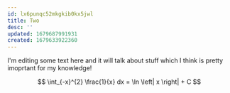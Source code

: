 ```yaml
---
id: lx6punqc52mkgkib0kx5jwl
title: Two
desc: ''
updated: 1679687991931
created: 1679633922360
---
```


I'm editing some text here and it will talk about stuff which I think is pretty imoprtant for my knowledge!

$$
\int_{-x}^{2} \frac{1}{x} dx = \ln \left| x \right| + C
$$